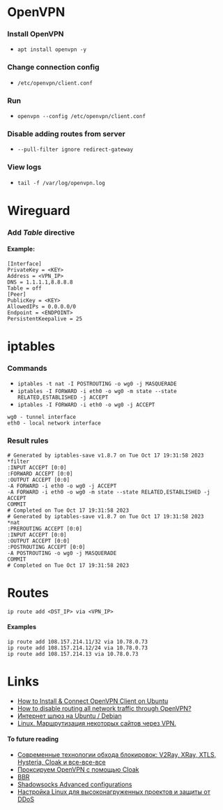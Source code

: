 # OpenVPN
### Install OpenVPN
* `apt install openvpn -y`
### Change connection config
* `/etc/openvpn/client.conf`
### Run
* `openvpn --config /etc/openvpn/client.conf`
### Disable adding routes from server 
* `--pull-filter ignore redirect-gateway`
### View logs
* `tail -f /var/log/openvpn.log`

# Wireguard
### Add *Table* directive
#### Example:
```
[Interface]
PrivateKey = <KEY>
Address = <VPN_IP>
DNS = 1.1.1.1,8.8.8.8
Table = off
[Peer]
PublicKey = <KEY>
AllowedIPs = 0.0.0.0/0
Endpoint = <ENDPOINT>
PersistentKeepalive = 25
```

# iptables

### Commands
* `iptables -t nat -I POSTROUTING -o wg0 -j MASQUERADE`
* `iptables -I FORWARD -i eth0 -o wg0 -m state --state RELATED,ESTABLISHED -j ACCEPT`
* `iptables -I FORWARD -i eth0 -o wg0 -j ACCEPT`
```
wg0 - tunnel interface
eth0 - local network interface
```
### Result rules

```
# Generated by iptables-save v1.8.7 on Tue Oct 17 19:31:58 2023
*filter
:INPUT ACCEPT [0:0]
:FORWARD ACCEPT [0:0]
:OUTPUT ACCEPT [0:0]
-A FORWARD -i eth0 -o wg0 -j ACCEPT
-A FORWARD -i eth0 -o wg0 -m state --state RELATED,ESTABLISHED -j ACCEPT
COMMIT
# Completed on Tue Oct 17 19:31:58 2023
# Generated by iptables-save v1.8.7 on Tue Oct 17 19:31:58 2023
*nat
:PREROUTING ACCEPT [0:0]
:INPUT ACCEPT [0:0]
:OUTPUT ACCEPT [0:0]
:POSTROUTING ACCEPT [0:0]
-A POSTROUTING -o wg0 -j MASQUERADE
COMMIT
# Completed on Tue Oct 17 19:31:58 2023
```

# Routes

`ip route add <DST_IP> via <VPN_IP>`

#### Examples
```
ip route add 108.157.214.11/32 via 10.78.0.73
ip route add 108.157.214.12/24 via 10.78.0.73
ip route add 108.157.214.13 via 10.78.0.73
```

# Links
* [How to Install & Connect OpenVPN Client on Ubuntu](https://tecadmin.net/install-openvpn-client-on-ubuntu/)
* [How to disable routing all network traffic through OpenVPN?](https://askubuntu.com/questions/945978/how-to-disable-routing-all-network-traffic-through-openvpn)
* [Интернет шлюз на Ubuntu / Debian](https://www.dmosk.ru/miniinstruktions.php?mini=gateway-ubuntu#system)
* [Linux. Маршрутизация некоторых сайтов через VPN.](https://www.wisereport.ru/linux-routing-sites-vpn/)
#### To future reading
* [Современные технологии обхода блокировок: V2Ray, XRay, XTLS, Hysteria, Cloak и все-все-все](https://habr.com/ru/articles/727868/)
* [Проксируем OpenVPN с помощью Cloak](https://habr.com/ru/articles/758570/)
* [BBR](https://habr.com/ru/articles/731608/comments/#comment_25497378)
* [Shadowsocks Advanced configurations](https://shadowsocks.org/doc/advanced.html)
* [Настройка Linux для высоконагруженных проектов и защиты от DDoS](../sysctl.conf.md)


